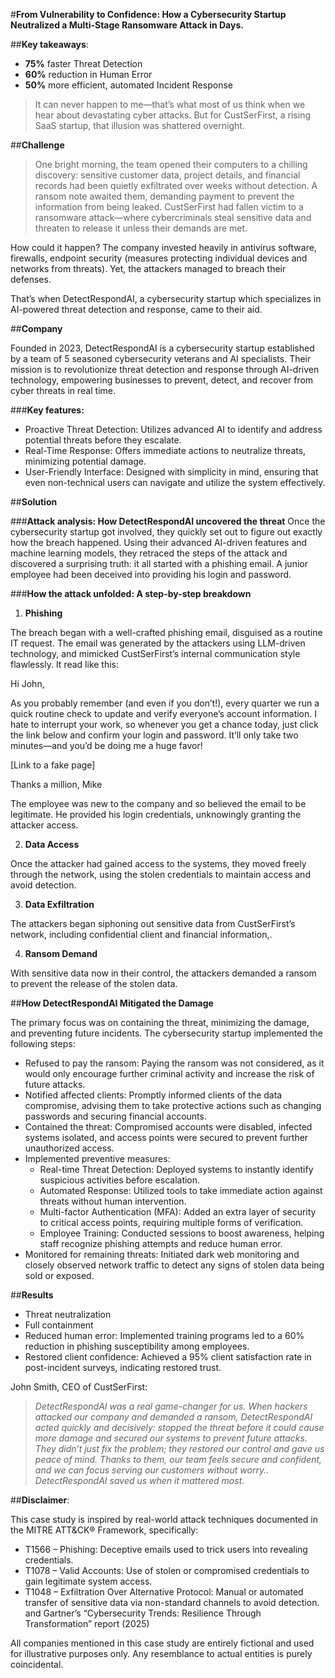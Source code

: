 #**From Vulnerability to Confidence: How a Cybersecurity Startup Neutralized a Multi-Stage Ransomware Attack in Days.**

##**Key takeaways**:
* **75%** faster Threat Detection
* **60%** reduction in Human Error
* **50%** more efficient, automated Incident Response

>It can never happen to me—that’s what most of us think when we hear about devastating cyber attacks. But for CustSerFirst, a rising SaaS startup, that illusion was shattered overnight.

##**Challenge**
>One bright morning, the team opened their computers to a chilling discovery: sensitive customer data, project details, and financial records had been quietly exfiltrated over weeks without detection. A ransom note awaited them, demanding payment to prevent the information from being leaked. CustSerFirst had fallen victim to a ransomware attack—where cybercriminals steal sensitive data and threaten to release it unless their demands are met.

How could it happen? The company invested heavily in antivirus software, firewalls, endpoint security (measures protecting individual devices and networks from threats). Yet, the attackers managed to breach their defenses.

That’s when DetectRespondAI, a cybersecurity startup which specializes in AI-powered threat detection and response, came to their aid.

##**Company**

Founded in 2023, DetectRespondAI is a cybersecurity startup established by a team of 5 seasoned cybersecurity veterans and AI specialists. Their mission is to revolutionize threat detection and response through AI-driven technology, empowering businesses to prevent, detect, and recover from cyber threats in real time.

###**Key features:**
* Proactive Threat Detection: Utilizes advanced AI to identify and address potential threats before they escalate.
* Real-Time Response: Offers immediate actions to neutralize threats, minimizing potential damage.
* User-Friendly Interface: Designed with simplicity in mind, ensuring that even non-technical users can navigate and utilize the system effectively.

##**Solution**

###**Attack analysis: How DetectRespondAI uncovered the threat**
Once the cybersecurity startup got involved, they quickly set out to figure out exactly how the breach happened. Using their advanced AI-driven features and machine learning models, they retraced the steps of the attack and discovered a surprising truth: it all started with a phishing email. A junior employee had been deceived into providing his login and password.

###**How the attack unfolded: A step-by-step breakdown**

1. **Phishing**
   
The breach began with a well-crafted phishing email, disguised as a routine IT request. The email was generated by the attackers using LLM-driven technology, and mimicked CustSerFirst’s internal communication style flawlessly.
It read like this:

Hi John,

As you probably remember (and even if you don’t!), every quarter we run a quick routine check to update and verify everyone’s account information. I hate to interrupt your work, so whenever you get a chance today, just click the link below and confirm your login and password. It’ll only take two minutes—and you’d be doing me a huge favor!

[Link to a fake page]

Thanks a million,
Mike

The employee was new to the company and so believed the email to be legitimate. He provided his login credentials, unknowingly granting the attacker access.

2. **Data Access**
   
Once the attacker had gained access to the systems, they moved freely through the network, using the stolen credentials to maintain access and avoid detection.

3. **Data Exfiltration**
   
The attackers began siphoning out sensitive data from CustSerFirst’s network, including confidential client and financial information,.

4. **Ransom Demand**
   
With sensitive data now in their control, the attackers demanded a ransom to prevent the release of the stolen data.

##**How DetectRespondAI Mitigated the Damage**

The primary focus was on containing the threat, minimizing the damage, and preventing future incidents. The cybersecurity startup implemented the following steps:

* Refused to pay the ransom: Paying the ransom was not considered, as it would only encourage further criminal activity and increase the risk of future attacks.
* Notified affected clients: Promptly informed clients of the data compromise, advising them to take protective actions such as changing passwords and securing financial accounts.
* Contained the threat: Compromised accounts were disabled, infected systems isolated, and access points were secured to prevent further unauthorized access.
* Implemented preventive measures:
   * Real-time Threat Detection: Deployed systems to instantly identify suspicious activities before escalation.
   * Automated Response: Utilized tools to take immediate action against threats without human intervention.
   * Multi-factor Authentication (MFA): Added an extra layer of security to critical access points, requiring multiple forms of verification.
   * Employee Training: Conducted sessions to boost awareness, helping staff recognize phishing attempts and reduce human error.
 * Monitored for remaining threats: Initiated dark web monitoring and closely observed network traffic to detect any signs of stolen data being sold or exposed.

 ##**Results**
 * Threat neutralization
 * Full containment
 * Reduced human error: Implemented training programs led to a 60% reduction in phishing susceptibility among employees.
 * Restored client confidence: Achieved a 95% client satisfaction rate in post-incident surveys, indicating restored trust.


John Smith, CEO of CustSerFirst:
>*DetectRespondAI was a real game-changer for us. When hackers attacked our company and demanded a ransom, DetectRespondAI  acted quickly and decisively: stopped the threat before it could cause more damage and secured our systems to prevent future attacks. They didn’t just fix the problem; they restored our control and gave us peace of mind. Thanks to them, our team feels secure and confident, and we can focus serving our customers without worry.. DetectRespondAI saved us when it mattered most*.

##**Disclaimer**:

This case study is inspired by real-world attack techniques documented in the MITRE ATT&CK® Framework, specifically:

* T1566 – Phishing: Deceptive emails used to trick users into revealing credentials.
* T1078 – Valid Accounts: Use of stolen or compromised credentials to gain legitimate system access.
* T1048 – Exfiltration Over Alternative Protocol: Manual or automated transfer of sensitive data via non-standard channels to avoid detection.
and Gartner’s “Cybersecurity Trends: Resilience Through Transformation” report (2025)

All companies mentioned in this case study are entirely fictional and used for illustrative purposes only. Any resemblance to actual entities is purely coincidental.
